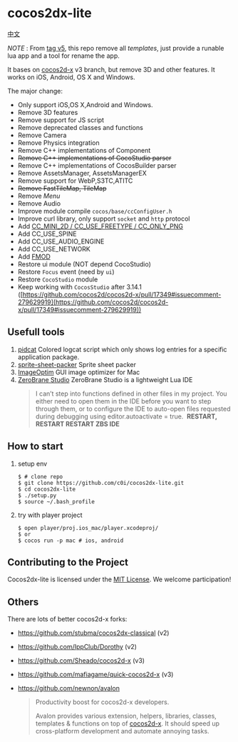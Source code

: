 
cocos2dx-lite
=========

[中文](https://github.com/c0i/cocos2dx-lite/blob/master/README_zh.md)

*NOTE* : From [tag v5](https://github.com/c0i/cocos2dx-lite/tree/v5), this repo remove all *templates*, just provide a runable lua app and a tool for rename the app.

It bases on [cocos2d-x](https://github.com/cocos2d/cocos2d-x) v3 branch, but remove 3D and other features.
It works on iOS, Android, OS X and Windows.

The major change:

- Only support iOS,OS X,Android and Windows.
- Remove 3D features
- Remove support for JS script
- Remove deprecated classes and functions
- Remove Camera
- Remove Physics integration
- Remove C++ implementations of Component
- ~~Remove C++ implementations of CocoStudio parser~~
- Remove C++ implementations of CocosBuilder parser
- Remove AssetsManager, AssetsManagerEX
- Remove support for WebP,S3TC,ATITC
- ~~Remove FastTileMap, TileMap~~
- Remove *Menu*
- Remove Audio
- Improve module compile `cocos/base/ccConfigUser.h`
- Improve curl library, only support `socket` and `http` protocol
- Add [CC_MINI_2D / CC_USE_FREETYPE / CC_ONLY_PNG](https://github.com/c0i/cocos2dx-lite/blob/master/cocos/base/ccConfigUser.h)
- Add CC_USE_SPINE
- Add CC_USE_AUDIO_ENGINE
- Add CC_USE_NETWORK
- Add [FMOD](http://www.fmod.com/)
- Restore ui module (NOT depend CocoStudio)
- Restore `Focus` event (need by `ui`)
- Restore `CocoStudio` module
- Keep working with `CocosStudio` after 3.14.1 ([https://github.com/cocos2d/cocos2d-x/pull/17349#issuecomment-279629919](https://github.com/cocos2d/cocos2d-x/pull/17349#issuecomment-279629919))


## Usefull tools

1. [pidcat](https://github.com/JakeWharton/pidcat) Colored logcat script which only shows log entries for a specific application package.
2. [sprite-sheet-packer](https://github.com/amakaseev/sprite-sheet-packer) Sprite sheet packer
3. [ImageOptim](https://github.com/ImageOptim/ImageOptim) GUI image optimizer for Mac
4. [ZeroBrane Studio](https://studio.zerobrane.com/) ZeroBrane Studio is a lightweight Lua IDE
    > I can’t step into functions defined in other files in my project. You either need to open them in the IDE before you want to step through them, or to configure the IDE to auto-open files requested during debugging using editor.autoactivate = true.
    > ​
    > **RESTART, RESTART RESTART ZBS IDE**

## How to start

1. setup env

    ```
    $ # clone repo
    $ git clone https://github.com/c0i/cocos2dx-lite.git
    $ cd cocos2dx-lite
    $ ./setup.py
    $ source ~/.bash_profile
    ```

2. try with player project

    ```
    $ open player/proj.ios_mac/player.xcodeproj/
    $ or
    $ cocos run -p mac # ios, android
    ```

## Contributing to the Project

Cocos2dx-lite is licensed under the [MIT License](https://opensource.org/licenses/MIT). We welcome participation!

## Others

There are lots of better cocos2d-x forks:

- https://github.com/stubma/cocos2dx-classical (v2)

- https://github.com/IppClub/Dorothy (v2)

- https://github.com/Sheado/cocos2d-x (v3)

- https://github.com/mafiagame/quick-cocos2d-x (v3)

- https://github.com/newnon/avalon

  > Productivity boost for cocos2d-x developers.
  >
  > Avalon provides various extension, helpers, libraries, classes, templates & functions on top of [cocos2d-x](http://cocos2d-x.org/). It should speed up cross-platform development and automate annoying tasks.
